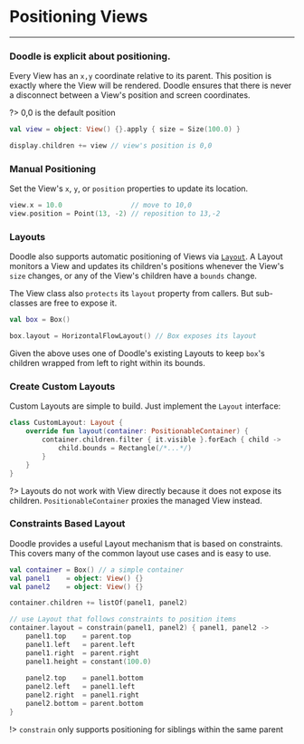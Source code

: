 # Positioning Views
-------------------

### Doodle is explicit about positioning.

Every View has an `x,y` coordinate relative to its parent. This position is exactly where the View will
be rendered. Doodle ensures that there is never a disconnect between a View's position and screen coordinates.

?> 0,0 is the default position

```kotlin
val view = object: View() {}.apply { size = Size(100.0) }

display.children += view // view's position is 0,0
```

### Manual Positioning

Set the View's `x`, `y`, or `position` properties to update its location.

```kotlin
view.x = 10.0                 // move to 10,0
view.position = Point(13, -2) // reposition to 13,-2
```

### Layouts

Doodle also supports automatic positioning of Views via [`Layout`](). A Layout monitors a View and
updates its children's positions whenever the View's `size` changes, or any of the View's children
have a `bounds` change. 

The View class also `protects` its `layout` property from callers. But sub-classes are free to expose
it.

```kotlin
val box = Box()

box.layout = HorizontalFlowLayout() // Box exposes its layout
```

Given the above uses one of Doodle's existing Layouts to keep `box`'s children wrapped from left to right within its bounds.

### Create Custom Layouts

Custom Layouts are simple to build. Just implement the `Layout` interface:

```kotlin
class CustomLayout: Layout {
    override fun layout(container: PositionableContainer) {
        container.children.filter { it.visible }.forEach { child ->
            child.bounds = Rectangle(/*...*/)
        }
    }
}
```

?> Layouts do not work with View directly because it does not expose its children. `PositionableContainer` proxies the
managed View instead.

### Constraints Based Layout

Doodle provides a useful Layout mechanism that is based on constraints. This covers many of the common layout
use cases and is easy to use.

```kotlin
val container = Box() // a simple container
val panel1    = object: View() {}
val panel2    = object: View() {}

container.children += listOf(panel1, panel2)

// use Layout that follows constraints to position items
container.layout = constrain(panel1, panel2) { panel1, panel2 ->
    panel1.top    = parent.top
    panel1.left   = parent.left
    panel1.right  = parent.right
    panel1.height = constant(100.0)
    
    panel2.top    = panel1.bottom
    panel2.left   = panel1.left
    panel2.right  = panel1.right
    panel2.bottom = parent.bottom
}
```

!> `constrain` only supports positioning for siblings within the same parent